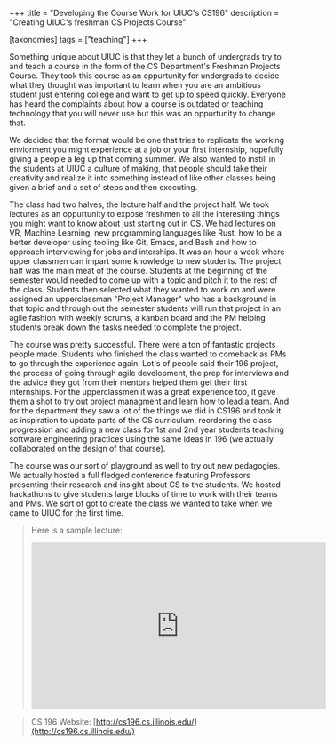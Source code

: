 +++
title = "Developing the Course Work for UIUC's CS196"
description = "Creating UIUC's freshman CS Projects Course"

[taxonomies]
tags = ["teaching"]
+++

Something unique about UIUC is that they let a bunch of undergrads try to and teach a course in the form of the CS Department's Freshman Projects Course.
They took this course as an oppurtunity for undergrads to decide what they thought was important to learn when you are an ambitious student just
entering college and want to get up to speed quickly. Everyone has heard the complaints about how a course is outdated or teaching technology that
you will never use but this was an oppurtunity to change that.

We decided that the format would be one that tries to replicate the working enviorment you might experience at a job or your first internship, hopefully
giving a people a leg up that coming summer. We also wanted to instill in the students at UIUC a culture of making, that people should take their
creativity and realize it into something instead of like other classes being given a brief and a set of steps and then executing.

The class had two halves, the lecture half and the project half. We took lectures as an oppurtunity to expose freshmen to all the interesting things
you might want to know about just starting out in CS. We had lectures on VR, Machine Learning, new programming languages like Rust, how to be
a better developer using tooling like Git, Emacs, and Bash and how to approach interviewing for jobs and interships. It was an hour a week
where upper classmen can impart some knowledge to new students. The project half was the main meat of the course. Students at the beginning of the
semester would needed to come up with a topic and pitch it to the rest of the class. Students then selected what they wanted to work on and were assigned an upperclassman "Project Manager" who has a background in that topic and through out the semester students will
run that project in an agile fashion with weekly scrums, a kanban board and the PM helping students break down the tasks needed to complete the project.

The course was pretty successful. There were a ton of fantastic projects people made. Students who finished the class wanted to comeback as PMs to go through the experience again. Lot's of people said their 196 project, the process of going through agile development, the prep for interviews and the advice they got from their mentors helped them get their first internships. For the upperclassmen it was a great experience too, it gave them a shot to try out project managment and learn how to lead a team.
And for the department they saw a lot of the things we did in CS196 and took it as inspiration to update parts of the CS curriculum, reordering the class progression
and adding a new class for 1st and 2nd year students teaching software engineering practices using the same ideas in 196 (we actually collaborated on the design of that course).

The course was our sort of playground as well to try out new pedagogies. We actually hosted a full fledged conference featuring Professors presenting their research
and insight about CS to the students. We hosted hackathons to give students large blocks of time to work with their teams and PMs. We sort of got to create the class we wanted to take when we came to UIUC for the first time.

> Here is a sample lecture:
> <iframe width="530" height="300" src="https://www.youtube-nocookie.com/embed/oOw1VOAXa7E" frameborder="0" allow="accelerometer; autoplay; clipboard-write; encrypted-media; gyroscope; picture-in-picture" allowfullscreen></iframe>

> CS 196 Website: [http://cs196.cs.illinois.edu/](http://cs196.cs.illinois.edu/)